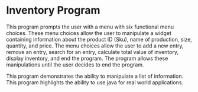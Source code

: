 # Inventory Program

This program prompts the user with a menu with six functional menu choices. These menu choices allow the user to manipulate a widget containing information about the product ID (Sku), name of production, size, quantity, and price.
The menu choices allow the user to add a new entry, remove an entry, search for an entry, calculate total value of inventory, display inventory, and end the program. The program allows these manipulations until the user decides to end the program.

This program demonstrates the ability to manipulate a list of information. This program highlights the ability to use java for real world applications.
